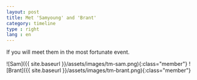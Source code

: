 ```yaml
---
layout: post
title: Met 'Samyoung' and 'Brant'
category: timeline
type : right
lang : en
---
```




If you will meet them in the most fortunate event.

![Sam]({{ site.baseurl }}/assets/images/tm-sam.png){:class="member"}
![Brant]({{ site.baseurl }}/assets/images/tm-brant.png){:class="member"}
